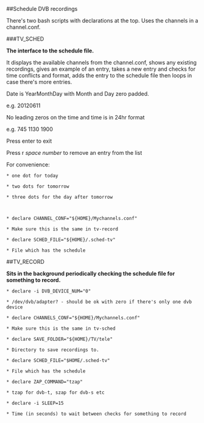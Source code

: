 ##Schedule DVB recordings

There's two bash scripts with declarations at the top. Uses the channels
in a channel.conf.

###TV_SCHED

**The interface to the schedule file.**

It displays the available channels from the channel.conf, 
shows any existing recordings, gives an example of an entry, 
takes a new entry and checks for time conflicts and format, 
adds the entry to the schedule file then loops in case there's more entries.

Date is YearMonthDay with Month and Day zero padded.

e.g. 20120611

No leading zeros on the time and time is in 24hr format

e.g. 745 1130 1900

Press enter to exit

Press   r *space number*   to remove an entry from the list

For convenience:

    * one dot for today

    * two dots for tomorrow

    * three dots for the day after tomorrow



    * declare CHANNEL_CONF="${HOME}/Mychannels.conf"

	* Make sure this is the same in tv-record

    * declare SCHED_FILE="${HOME}/.sched-tv"

    * File which has the schedule


##TV_RECORD

**Sits in the background periodically checking the schedule file for something to record.**

	* declare -i DVB_DEVICE_NUM="0"

	* /dev/dvb/adapter? - should be ok with zero if there's only one dvb device

	* declare CHANNELS_CONF="${HOME}/Mychannels.conf"

 	* Make sure this is the same in tv-sched

 	* declare SAVE_FOLDER="${HOME}/TV/tele"

	* Directory to save recordings to.

	* declare SCHED_FILE="$HOME/.sched-tv"

	* File which has the schedule

	* declare ZAP_COMMAND="tzap"

	* tzap for dvb-t, szap for dvb-s etc

	* declare -i SLEEP=15

	* Time (in seconds) to wait between checks for something to record